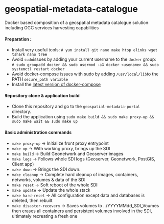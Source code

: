 # geospatial-metadata-catalogue
Docker based composition of a geospatial metadata catalogue solution including OGC services harvesting capabilities

#### Preparation :
* Install very useful tools: `# yum install git nano make htop elinks wget tshark nano tree`
* Avoid `sudo`issues by adding your current username to the `docker` group: `# sudo groupadd docker && sudo usermod -aG docker <usename> && sudo systemctl restart docker`
* Avoid docker-compose issues with sudo by adding `/usr/local/lib`to the PATH `secure_path variable`
* Install the [latest version of docker-compose](https://docs.docker.com/compose/install/)

#### Repository clone & application build
* Clone this repository and go to the `geospatial-metadata-portal` directory.
* Build the application using `sudo make build && sudo make proxy-up && sudo make wait && sudo make up`

#### Basic administration commands
* `make proxy-up` -> Initialize front proxy entrypoint
* `make up` ->  With working proxy, brings up the SDI
* `make build` ->  Build Geonetwork and Geoserver images
* `make logs` ->  Follows whole SDI logs (Geoserver, Geonetwork, PostGIS, Client app)
* `make down` ->  Brings the SDI down. 
* `make cleanup` ->  Complete hard cleanup of images, containers, networks, volumes & data of the SDI
* `make reset` ->  Soft reboot of the whole SDI
* `make update` ->  Update the whole stack
* `make hard-reset` ->  All configuration except data and databases is deleted, then rebuilt
* `make disaster-recovery` -> Saves volumes to ../YYYYMMdd_SDI_Voumes then erases all containers and persistent volumes involved in the SDI, ultimately recreating a fresh one